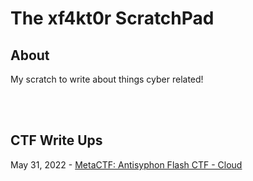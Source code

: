 # **The xf4kt0r ScratchPad**

## **About**
My scratch to write about things cyber related!  

<br />
<br />

## **CTF Write Ups**
May 31, 2022 - [MetaCTF: Antisyphon Flash CTF - Cloud](/CTFs/MetaCTF_2022/Antisyhon%20Flash%20CTF%20Cloud "Title")
